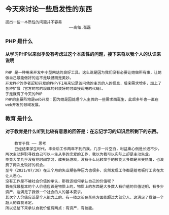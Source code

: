 ## 今天来讨论一些启发性的东西
    提出一些一本质性的问题并不容易
                                ——高瓴.张磊
### PHP 是什么
#### 从学习PHP以来似乎没有考虑过这个本质性的问题，接下来将以我个人的认识来说明
    PHP 是一种用来开发中小型网站的良好工具。这么说是因为我们没有必要让她做所有事，让她做自己最能做好的这不是缺憾而是美妙。
    开发PHP的作者起初开发的PHP/FI用来记录访问他的主页的人的信息，后来需求增多，加上了各种扩展（官方的写的现成的封装好的可直接调用的代码）。
    于是就有了今天的PHP
    PHP的主要阵地是web开发：因为她是因处理个人主页的一些需求而诞生，此后多年也一直在web开发的领域发展。
### 教育 是什么
#### 对于教育是什么听到比较有意思的回答是：在忘记学习的知识后所剩下的东西。
        教育于我 —— 思考
        已经结束学生时代，毕业后工作两年不到的我，几乎一片空白，利益熏心倒是长进不少。
    两次主动辞职寻找自己可以一生从事的忠爱的工作，我以为我可以实际上却是主动失业。
    毕竟大学几乎没有花时间学习，成天玩游戏，没有什么比较拿手的技能大多都是三天热情，也浪费了两次比较好的机会。
    至今（2021/07/30）在三个月的失业期各种压力也很多，突然发现工作都是给老板打工实在太让人恶心。
    没有工作是不被社会价值的承认，那我该如何承认自己的价值呢？
    首先我最基本的个人价值应该是物质上的，物质上的东西是大多数人有价值的价值证明，有多少资产，这满足了我做一个社会的人的基本要求。
    其次个人价值应该是个人能力上的，有一技之长在某些方面能超过大部分人，这满足了我做一个超人的自我肯定。
    所以总结下来承认自我价值有两点：有资产，有技能。
